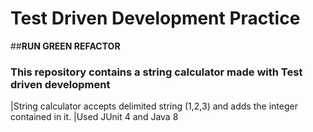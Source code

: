 # Test Driven Development Practice 
##**RUN GREEN REFACTOR**
### This repository contains a string calculator made with Test driven development
|String calculator accepts delimited string (1,2,3) and adds the integer contained in it.
|Used JUnit 4 and Java 8
